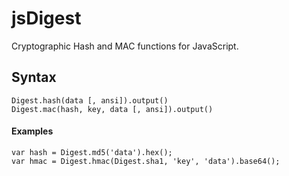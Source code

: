 jsDigest
===

Cryptographic Hash and MAC functions for JavaScript.


Syntax
---

    Digest.hash(data [, ansi]).output()
    Digest.mac(hash, key, data [, ansi]).output()

#### Examples ####

    var hash = Digest.md5('data').hex();
    var hmac = Digest.hmac(Digest.sha1, 'key', 'data').base64();
